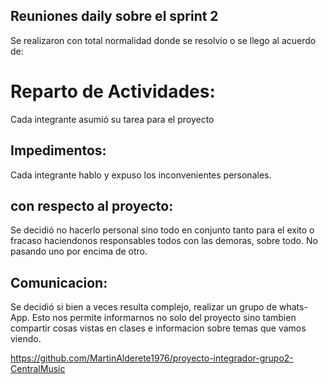 ## Reuniones daily sobre el sprint 2

Se realizaron con total normalidad donde se resolvio o se llego al acuerdo de:

# Reparto de Actividades:
Cada integrante asumió su tarea para el proyecto

## Impedimentos:

Cada integrante hablo y expuso los inconvenientes personales.

## con respecto al proyecto:
Se decidió no hacerlo personal sino todo en conjunto tanto para el exito o fracaso haciendonos responsables todos con las demoras, sobre todo. No pasando uno por encima de otro.

## Comunicacion:
Se decidió si bien a veces resulta complejo, realizar un grupo de whats-App.
Esto nos permite informarnos no solo del proyecto sino tambien compartir cosas vistas en clases e informacion sobre temas que vamos viendo.


https://github.com/MartinAlderete1976/proyecto-integrador-grupo2-CentralMusic
